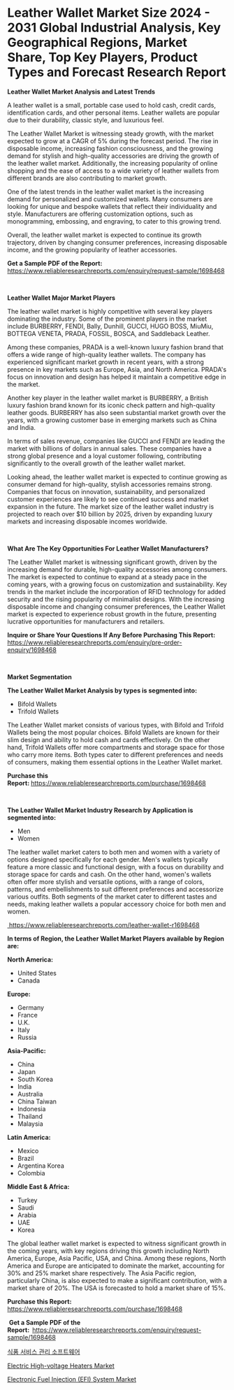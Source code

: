 <p><h1>Leather Wallet Market Size 2024 - 2031 Global Industrial Analysis, Key Geographical Regions, Market Share, Top Key Players, Product Types and Forecast Research Report</h1></p><p><strong>Leather Wallet Market Analysis and Latest Trends</strong></p>
<p><p>A leather wallet is a small, portable case used to hold cash, credit cards, identification cards, and other personal items. Leather wallets are popular due to their durability, classic style, and luxurious feel.</p><p>The Leather Wallet Market is witnessing steady growth, with the market expected to grow at a CAGR of 5% during the forecast period. The rise in disposable income, increasing fashion consciousness, and the growing demand for stylish and high-quality accessories are driving the growth of the leather wallet market. Additionally, the increasing popularity of online shopping and the ease of access to a wide variety of leather wallets from different brands are also contributing to market growth.</p><p>One of the latest trends in the leather wallet market is the increasing demand for personalized and customized wallets. Many consumers are looking for unique and bespoke wallets that reflect their individuality and style. Manufacturers are offering customization options, such as monogramming, embossing, and engraving, to cater to this growing trend.</p><p>Overall, the leather wallet market is expected to continue its growth trajectory, driven by changing consumer preferences, increasing disposable income, and the growing popularity of leather accessories.</p></p>
<p><strong>Get a Sample PDF of the Report:&nbsp;</strong> <a href="https://www.reliableresearchreports.com/enquiry/request-sample/1698468">https://www.reliableresearchreports.com/enquiry/request-sample/1698468</a></p>
<p>&nbsp;</p>
<p><strong>Leather Wallet Major Market Players</strong></p>
<p><p>The leather wallet market is highly competitive with several key players dominating the industry. Some of the prominent players in the market include BURBERRY, FENDI, Bally, Dunhill, GUCCI, HUGO BOSS, MiuMiu, BOTTEGA VENETA, PRADA, FOSSIL, BOSCA, and Saddleback Leather.</p><p>Among these companies, PRADA is a well-known luxury fashion brand that offers a wide range of high-quality leather wallets. The company has experienced significant market growth in recent years, with a strong presence in key markets such as Europe, Asia, and North America. PRADA's focus on innovation and design has helped it maintain a competitive edge in the market.</p><p>Another key player in the leather wallet market is BURBERRY, a British luxury fashion brand known for its iconic check pattern and high-quality leather goods. BURBERRY has also seen substantial market growth over the years, with a growing customer base in emerging markets such as China and India.</p><p>In terms of sales revenue, companies like GUCCI and FENDI are leading the market with billions of dollars in annual sales. These companies have a strong global presence and a loyal customer following, contributing significantly to the overall growth of the leather wallet market.</p><p>Looking ahead, the leather wallet market is expected to continue growing as consumer demand for high-quality, stylish accessories remains strong. Companies that focus on innovation, sustainability, and personalized customer experiences are likely to see continued success and market expansion in the future. The market size of the leather wallet industry is projected to reach over $10 billion by 2025, driven by expanding luxury markets and increasing disposable incomes worldwide.</p></p>
<p>&nbsp;</p>
<p><strong>What Are The Key Opportunities For Leather Wallet Manufacturers?</strong></p>
<p><p>The Leather Wallet market is witnessing significant growth, driven by the increasing demand for durable, high-quality accessories among consumers. The market is expected to continue to expand at a steady pace in the coming years, with a growing focus on customization and sustainability. Key trends in the market include the incorporation of RFID technology for added security and the rising popularity of minimalist designs. With the increasing disposable income and changing consumer preferences, the Leather Wallet market is expected to experience robust growth in the future, presenting lucrative opportunities for manufacturers and retailers.</p></p>
<p><strong>Inquire or Share Your Questions If Any Before Purchasing This Report:</strong> <a href="https://www.reliableresearchreports.com/enquiry/pre-order-enquiry/1698468">https://www.reliableresearchreports.com/enquiry/pre-order-enquiry/1698468</a></p>
<p>&nbsp;</p>
<p><strong>Market Segmentation</strong></p>
<p><strong>The Leather Wallet Market Analysis by types is segmented into:</strong></p>
<p><ul><li>Bifold Wallets</li><li>Trifold Wallets</li></ul></p>
<p><p>The Leather Wallet market consists of various types, with Bifold and Trifold Wallets being the most popular choices. Bifold Wallets are known for their slim design and ability to hold cash and cards effectively. On the other hand, Trifold Wallets offer more compartments and storage space for those who carry more items. Both types cater to different preferences and needs of consumers, making them essential options in the Leather Wallet market.</p></p>
<p><strong>Purchase this Report:&nbsp;</strong><a href="https://www.reliableresearchreports.com/purchase/1698468">https://www.reliableresearchreports.com/purchase/1698468</a></p>
<p>&nbsp;</p>
<p><strong>The Leather Wallet Market Industry Research by Application is segmented into:</strong></p>
<p><ul><li>Men</li><li>Women</li></ul></p>
<p><p>The leather wallet market caters to both men and women with a variety of options designed specifically for each gender. Men's wallets typically feature a more classic and functional design, with a focus on durability and storage space for cards and cash. On the other hand, women's wallets often offer more stylish and versatile options, with a range of colors, patterns, and embellishments to suit different preferences and accessorize various outfits. Both segments of the market cater to different tastes and needs, making leather wallets a popular accessory choice for both men and women.</p></p>
<p><a href="https://www.reliableresearchreports.com/leather-wallet-r1698468">&nbsp;https://www.reliableresearchreports.com/leather-wallet-r1698468</a></p>
<p><strong>In terms of Region, the Leather Wallet Market Players available by Region are:</strong></p>
<p>
    <p> <strong> North America: </strong>
        <ul>
            <li>United States</li>
            <li>Canada</li>
        </ul>
        </p> 
    <p> <strong> Europe: </strong>
        <ul>
            <li>Germany</li>
            <li>France</li>
            <li>U.K.</li>
            <li>Italy</li>
            <li>Russia</li>
        </ul>
        </p> 
    <p> <strong> Asia-Pacific: </strong>
        <ul>
            <li>China</li>
            <li>Japan</li>
            <li>South Korea</li>
            <li>India</li>
            <li>Australia</li>
            <li>China Taiwan</li>
            <li>Indonesia</li>
            <li>Thailand</li>
            <li>Malaysia</li>
        </ul>
        </p> 
    <p> <strong> Latin America: </strong>
        <ul>
            <li>Mexico</li>
            <li>Brazil</li>
            <li>Argentina Korea</li>
            <li>Colombia</li>
        </ul>
        </p> 
    <p> <strong> Middle East & Africa: </strong>
        <ul>
            <li>Turkey</li>
            <li>Saudi</li>
            <li>Arabia</li>
            <li>UAE</li>
            <li>Korea</li>
        </ul>
    </p>
    </p>
<p><p>The global leather wallet market is expected to witness significant growth in the coming years, with key regions driving this growth including North America, Europe, Asia Pacific, USA, and China. Among these regions, North America and Europe are anticipated to dominate the market, accounting for 30% and 25% market share respectively. The Asia Pacific region, particularly China, is also expected to make a significant contribution, with a market share of 20%. The USA is forecasted to hold a market share of 15%.</p></p>
<p><strong>Purchase this Report: </strong><a href="https://www.reliableresearchreports.com/purchase/1698468">https://www.reliableresearchreports.com/purchase/1698468</a></p>
<p>&nbsp;<strong>Get a Sample PDF of the Report:&nbsp;&nbsp;</strong><a href="https://www.reliableresearchreports.com/enquiry/request-sample/1698468">https://www.reliableresearchreports.com/enquiry/request-sample/1698468</a></p>
<p><strong></strong></p>
<p><p><a href="https://github.com/rustymarie2024/Market-Research-Report-List-1/blob/main/3831490148254.md">식품 서비스 관리 소프트웨어</a></p><p><a href="https://view.publitas.com/reportprime-1/electric-high-voltage-heaters-market-share-and-new-trends-analysis-by-its-type-application-end-use-and-forecast-for-period-from-2024-to-2031/">Electric High-voltage Heaters Market</a></p><p><a href="https://view.publitas.com/reportprime-1/electronic-fuel-injection-efi-system-market-share-and-new-trends-analysis-by-its-type-application-end-use-and-forecast-for-period-from-2024-to-2031/">Electronic Fuel Injection (EFI) System Market</a></p></p>